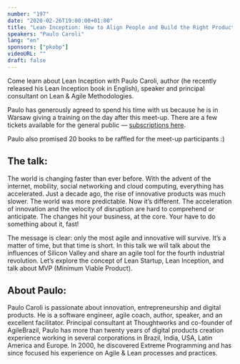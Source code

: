 ```yaml
---
number: "197"
date: "2020-02-26T19:00:00+01:00"
title: "Lean Inception: How to Align People and Build the Right Product"
speakers: "Paulo Caroli"
lang: "en"
sponsors: ["pkobp"]
videoURL: ""
draft: false
---
```


Come learn about Lean Inception with Paulo Caroli, author (he recently released his Lean Inception book in English), speaker and principal consultant on Lean & Agile Methodologies.

Paulo has generously agreed to spend his time with us because he is in Warsaw giving a training on the day after this meet-up. There are a few tickets available for the general public — <a href="https://www.eventbrite.com.br/e/lean-inception-training-at-warsaw-tickets-83346436435" target="_blank">subscriptions here</a>.

Paulo also promised 20 books to be raffled for the meet-up participants :)

<!-- **Lean inception** is the effective combination of Design Thinking and Lean StartUp to decide the Minimum Viable Product (MVP). It is a collaborative workshop that will help a group of people — typically an agile team, a squad, or a product team -- understand, align and plan the building of the lean product. -->


## The talk:
The world is changing faster than ever before. With the advent of the internet, mobility, social networking and cloud computing, everything has accelerated. Just a decade ago, the rise of innovative products was much slower. The world was more predictable. Now it’s different. The acceleration of innovation and the velocity of disruption are hard to comprehend or anticipate. The changes hit your business, at the core. Your have to do something about it, fast!

The message is clear: only the most agile and innovative will survive. It’s a matter of time, but that time is short. In this talk we will talk about the influences of Silicon Valley and share an agile tool for the fourth industrial revolution. Let’s explore the concept of Lean Startup, Lean Inception, and talk about MVP (Minimum Viable Product).

## About Paulo:
Paulo Caroli is passionate about innovation, entrepreneurship and digital products. He is a software engineer, agile coach, author, speaker, and an excellent facilitator. Principal consultant at Thoughtworks and co-founder of AgileBrazil, Paulo has more than twenty years of digital products creation experience working in several corporations in Brazil, India, USA, Latin America and Europe. In 2000, he discovered Extreme Programming and has since focused his experience on Agile & Lean processes and practices.
